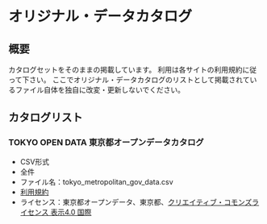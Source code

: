 
# オリジナル・データカタログ

## 概要

カタログセットをそのままの掲載しています。
利用は各サイトの利用規約に従って下さい。
ここでオリジナル・データカタログのリストとして掲載されているファイル自体を独自に改変・更新しないでください。


## カタログリスト
### TOKYO OPEN DATA 東京都オープンデータカタログ
- CSV形式
- 全件
- ファイル名：tokyo_metropolitan_gov_data.csv
- [利用規約](https://portal.data.metro.tokyo.lg.jp/terms/)
- ライセンス：東京都オープンデータ、東京都、[クリエイティブ・コモンズライセンス 表示4.0 国際](https://creativecommons.org/licenses/by/4.0/deed.ja)


